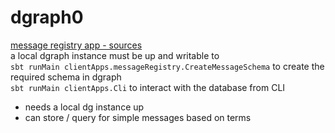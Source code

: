 # dgraph0

[message registry app - sources](https://github.com/sidnt/dgraph0/tree/main/src/main/scala/clientApps/messageRegistry)  
a local dgraph instance must be up and writable to  
`sbt runMain clientApps.messageRegistry.CreateMessageSchema` to create the required schema in dgraph  
`sbt runMain clientApps.Cli` to interact with the database from CLI  
- needs a local dg instance up
- can store / query for simple messages based on terms
